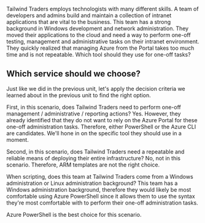 Tailwind Traders employs technologists with many different skills.  A team of developers and admins build and maintain a collection of intranet applications that are vital to the business.  This team has a strong background in Windows development and network administration.  They moved their applications to the cloud and need a way to perform one-off testing, management and administrative tasks on their intranet environment.  They quickly realized that managing Azure from the Portal takes too much time and is not repeatable.  Which tool should they use for one-off tasks?

## Which service should we choose?

Just like we did in the previous unit, let's apply the decision criteria we learned about in the previous unit to find the right option.

First, in this scenario, does Tailwind Traders need to perform one-off management / administrative / reporting actions?  Yes. However, they already identified that they do not want to rely on the Azure Portal for these one-off administration tasks.  Therefore, either PowerShell or the Azure CLI are candidates.  We'll hone in on the specific tool they should use in a moment.

Second, in this scenario, does Tailwind Traders need a repeatable and reliable means of deploying their entire infrastructure?  No, not in this scenario.  Therefore, ARM templates are not the right choice.

When scripting, does this team at Tailwind Traders come from a Windows administration or Linux administration background?  This team has a Windows administration background, therefore they would likely be most comfortable using Azure PowerShell since it allows them to use the syntax they're most comfortable with to perform their one-off administration tasks.

Azure PowerShell is the best choice for this scenario.
